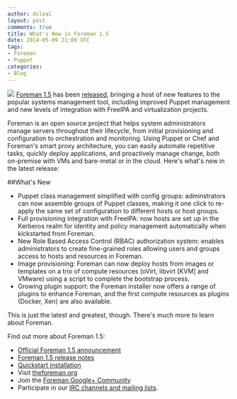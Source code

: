 ```yaml
---
author: dcleal
layout: post
comments: true
title: What's New in Foreman 1.5
date: 2014-05-09 21:09 UTC
tags:
- Foreman
- Puppet
categories:
- Blog
---
```

<img src="http://community.redhat.com/images/blog/foreman.png"> [Foreman 1.5](http://projects.theforeman.org/) has been [released](http://projects.theforeman.org/rb/release/4), bringing a host of new features to the popular systems management tool, including improved Puppet management and new levels of integration with FreeIPA and virtualization projects.

Foreman is an open source project that helps system administrators manage servers throughout their lifecycle, from initial provisioning and configuration to orchestration and monitoring. Using Puppet or Chef and Foreman's smart proxy architecture, you can easily automate repetitive tasks, quickly deploy applications, and proactively manage change, both on-premise with VMs and bare-metal or in the cloud. Here's what's new in the latest release:

##What's New

 * Puppet class management simplified with config groups: adminstrators can now assemble groups of Puppet classes, making it one click to re-apply the same set of configuration to different hosts or host groups.
 * Full provisioning integration with FreeIPA: now hosts are set up in the Kerberos realm for identity and policy management automatically when kickstarted from Foreman.
 * New Role Based Access Control (RBAC) authorization system: enables administrators to create fine-grained roles allowing users and groups access to hosts and resources in Foreman.
 * Image provisioning: Foreman can now deploy hosts from images or templates on a trio of compute resources (oVirt, libvirt [KVM] and VMware) using a script to complete the bootstrap process.
 * Growing plugin support: the Foreman installer now offers a range of plugins to enhance Foreman, and the first compute resources as plugins (Docker, Xen) are also available.

This is just the latest and greatest, though. There's much more to learn about Foreman.

Find out more about Foreman 1.5: 

* [Official Foreman 1.5 announcement](https://groups.google.com/forum/#!topic/foreman-announce/bJoGsiHIEq4)
* [Foreman 1.5 release notes](http://theforeman.org/manuals/1.5/index.html#Releasenotesfor1.5)
* [Quickstart installation](http://theforeman.org/manuals/1.5/index.html#2.Quickstart)
* Visit [theforeman.org](http://theforeman.org)
* Join the [Foreman Google+ Community](https://plus.google.com/u/0/communities/106976851375995577697)
* Participate in our [IRC channels and mailing lists](http://theforeman.org/support.html).
